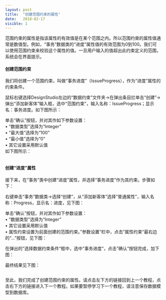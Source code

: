 ```yaml
---
layout: post
title:  "创建范围约束的属性"
date:   2018-02-17
visible: 1
---
```


范围约束的属性是指该属性的有效值是在某个范围之内。所以范围约束的属性值通常是数值型。例如，“事务”数据类的“进度”属性值的有效范围为0到100。我们可以使用范围约束来校验这个属性的值。一旦用户输入的值超出此约束定义的范围，系统会在界面提示。

#### 创建范围约束

我们将创建一个范围约束，叫做“事务进度”（IssueProgress），作为“进度”属性的约束条件。

鼠标右键选择DesignStudio左边的“数据约束”文件夹→在弹出条目拦单击“创建”→弹出“添加新客体”输入框，选中“范围约束”，输入名称：IssueProgress；显示名：事务进度。如下图所示：

<img src="{{'/assets/img/2018-2-18 创建事务进展范围约束的属性1.png' | prepend: site.baseurl }}" alt=""><br>
单击“确认”按钮，并对其作如下参数设置：<br>
•	“数据类型”选择为“Integer”<br>
•	“最大值”选择为“100”<br>
•	“最小值”选择为“0”<br>
•	其它设置采用默认值<br>
如下图所示：

<img src="{{'/assets/img/2018-2-18 创建事务进展范围约束的属性2.png' | prepend: site.baseurl }}" alt=""><br>

#### 创建“进度”属性

接下来，在“事务”类中创建“进度”属性，并选择“事务进度”作为其约束。步骤如下：

右键单击“事务”数据类→选择“创建”，从“添加新客体”选择“普通属性”，输入名称：Progress，显示名：进度，见下图：

<img src="{{'/assets/img/2018-2-18 创建事务进度普通属性1.png' | prepend: site.baseurl }}" alt=""><br>
单击“确认”按钮，并对其作如下参数设置：<br>
•	“数据类型”选择为“Integer”<br>
•	其它设置采用默认值<br>
• 属性约束设置为前面创建的范围约束。”参数设置“栏中，点击”属性约束“最右边的“...”按钮，见下图：

<img src="{{'/assets/img/2018-2-18 创建事务进度普通属性2.png' | prepend: site.baseurl }}" alt=""><br>
在弹出的”选择数据约束条件“框中，选中”事务进度“，点击”确认“按钮完成，加下图：

<img src="{{'/assets/img/2018-2-18 创建事务进度普通属性3.png' | prepend: site.baseurl }}" alt=""><br>
最终结果见下图：

<img src="{{'/assets/img/2018-2-18 创建事务进度普通属性4.png' | prepend: site.baseurl }}" alt=""><br>

至此，我们完成了创建范围约束的属性。请点击左下方的链接回到上一个教程，点击右下方的链接进入下一个教程。如果要暂停学习下一个教程，请注意保存数据模型到数据库。
